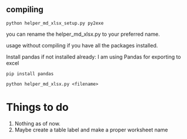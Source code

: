 ## compiling

```
python helper_md_xlsx_setup.py py2exe
```
you can rename the helper_md_xlsx.py to your preferred name.

usage without compiling if you have all the packages installed.

Install pandas if not installed already:
I am using Pandas for exporting to excel

```
pip install pandas
```

```
python helper_md_xlsx.py <filename>
```

# Things to do
1. Nothing as of now. 
2. Maybe create a table label and make a proper worksheet name